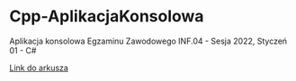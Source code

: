 # Cpp-AplikacjaKonsolowa
 Aplikacja konsolowa Egzaminu Zawodowego INF.04 - Sesja 2022, Styczeń 01 - C#

[Link do arkusza](https://arkusze.pl/zawodowy/inf04-2022-styczen-egzamin-zawodowy-praktyczny.pdf)
